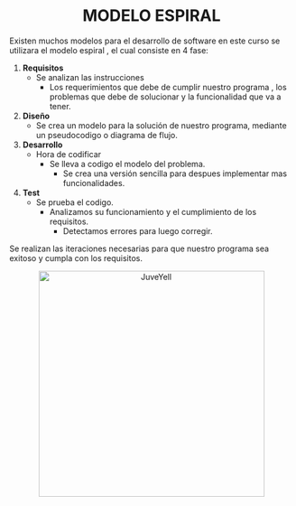 <center> <h1>MODELO ESPIRAL</h1> </center>

Existen muchos modelos para el desarrollo de software en este curso se utilizara el modelo espiral , el cual consiste en 4 fase:

1. **Requisitos**
    * Se analizan las instrucciones
        * Los requerimientos que debe de cumplir nuestro programa , los problemas que debe de solucionar y la funcionalidad que va a tener.
2. **Diseño**
    * Se crea un modelo para la solución de nuestro programa, mediante un pseudocodigo o diagrama de flujo.
3. **Desarrollo**
    * Hora de codificar
        * Se lleva a codigo el modelo del problema.
            * Se crea una versión sencilla para despues implementar mas funcionalidades.
4. **Test**
    * Se prueba el codigo.
        *  Analizamos su funcionamiento y el cumplimiento de los requisitos.
             *  Detectamos errores para luego corregir.

Se realizan las iteraciones necesarias para que nuestro programa sea exitoso y cumpla con los requisitos.

<div>
<p style = 'text-align:center'>
<img src="https://upload.wikimedia.org/wikipedia/commons/3/39/ModeloEspiral.svg" alt="JuveYell" width="400px">
</p>
</div>

